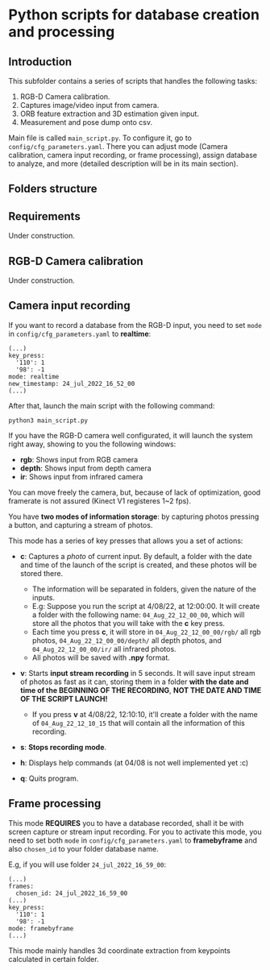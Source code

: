 Python scripts for database creation and processing
============================

## Introduction

This subfolder contains a series of scripts that handles the following tasks:
1. RGB-D Camera calibration.
2. Captures image/video input from camera.
3. ORB feature extraction and 3D estimation given input.
4. Measurement and pose dump onto csv.

Main file is called `main_script.py`. To configure it, go to `config/cfg_parameters.yaml`. There you can adjust mode (Camera calibration, camera input recording, or frame processing), assign database to analyze, and more (detailed description will be in its main section).

## Folders structure

## Requirements

Under construction.

## RGB-D Camera calibration

Under construction.

## Camera input recording

If you want to record a database from the RGB-D input, you need to set `mode` in `config/cfg_parameters.yaml` to **realtime**:
```
(...)
key_press:
  '110': 1
  '98': -1
mode: realtime
new_timestamp: 24_jul_2022_16_52_00
(...)
```

After that, launch the main script with the following command:

```
python3 main_script.py
```

If you have the RGB-D camera well configurated, it will launch the system right away, showing to you the following windows:
* **rgb**: Shows input from RGB camera
* **depth**: Shows input from depth camera
* **ir**: Shows input from infrared camera

You can move freely the camera, but, because of lack of optimization, good framerate is not assured (Kinect V1 registeres 1~2 fps).

You have **two modes of information storage**: by capturing photos pressing a button, and capturing a stream of photos.

This mode has a series of key presses that allows you a set of actions:
* **c**: Captures a *photo* of current input. By default, a folder with the date and time of the launch of the script is created, and these photos will be stored there.
    * The information will be separated in folders, given the nature of the inputs.
    * E.g: Suppose you run the script at 4/08/22, at 12:00:00. It will create a folder with the following name: `04_Aug_22_12_00_00`, which will store all the photos that you will take with the **c** key press.
    * Each time you press **c**, it will store in `04_Aug_22_12_00_00/rgb/` all rgb photos, `04_Aug_22_12_00_00/depth/` all depth photos, and `04_Aug_22_12_00_00/ir/` all infrared photos.
    * All photos will be saved with **.npy** format.

* **v**: Starts **input stream recording** in 5 seconds. It will save input stream of photos as fast as it can, storing them in a folder **with the date and time of the BEGINNING OF THE RECORDING**, **NOT THE DATE AND TIME OF THE SCRIPT LAUNCH!**
    * If you press **v** at 4/08/22, 12:10:10, it'll create a folder with the name of `04_Aug_22_12_10_15` that will contain all the information of this recording.
* **s**: **Stops recording mode**.
* **h**: Displays help commands (at 04/08 is not well implemented yet :c)
* **q**: Quits program.

## Frame processing

This mode **REQUIRES** you to have a database recorded, shall it be with screen capture or stream input recording. For you to activate this mode, you need to set both `mode` in `config/cfg_parameters.yaml` to **framebyframe** and also `chosen_id` to your folder database name.

E.g, if you will use folder `24_jul_2022_16_59_00`:
```
(...)
frames:
  chosen_id: 24_jul_2022_16_59_00
(...)
key_press:
  '110': 1
  '98': -1
mode: framebyframe
(...)
```

This mode mainly handles 3d coordinate extraction from keypoints calculated in certain folder.